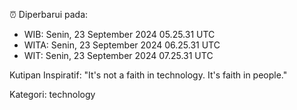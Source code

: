 ⏰ Diperbarui pada:
- WIB: Senin, 23 September 2024 05.25.31 UTC
- WITA: Senin, 23 September 2024 06.25.31 UTC
- WIT: Senin, 23 September 2024 07.25.31 UTC

Kutipan Inspiratif:
"It's not a faith in technology. It's faith in people."


Kategori: technology

